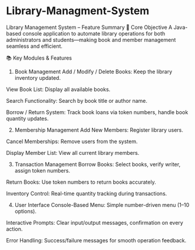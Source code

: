 # Library-Managment-System
Library Management System – Feature Summary
🔹 Core Objective
A Java-based console application to automate library operations for both administrators and students—making book and member management seamless and efficient.

📚 Key Modules & Features
1. Book Management
Add / Modify / Delete Books: Keep the library inventory updated.

View Book List: Display all available books.

Search Functionality: Search by book title or author name.

Borrow / Return System: Track book loans via token numbers, handle book quantity updates.

2. Membership Management
Add New Members: Register library users.

Cancel Memberships: Remove users from the system.

Display Member List: View all current library members.

3. Transaction Management
Borrow Books: Select books, verify writer, assign token numbers.

Return Books: Use token numbers to return books accurately.

Inventory Control: Real-time quantity tracking during transactions.

4. User Interface
Console-Based Menu: Simple number-driven menu (1–10 options).

Interactive Prompts: Clear input/output messages, confirmation on every action.

Error Handling: Success/failure messages for smooth operation feedback.
